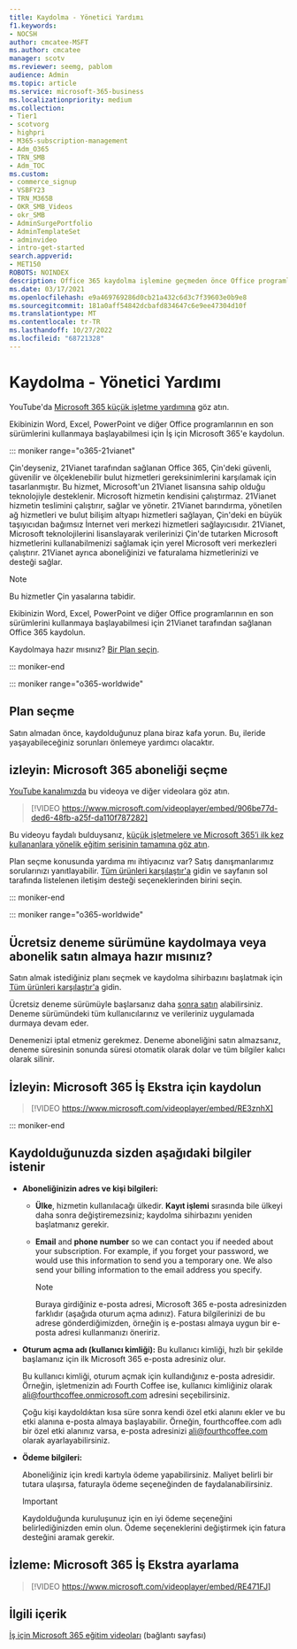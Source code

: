 ```yaml
---
title: Kaydolma - Yönetici Yardımı
f1.keywords:
- NOCSH
author: cmcatee-MSFT
ms.author: cmcatee
manager: scotv
ms.reviewer: seemg, pablom
audience: Admin
ms.topic: article
ms.service: microsoft-365-business
ms.localizationpriority: medium
ms.collection:
- Tier1
- scotvorg
- highpri
- M365-subscription-management
- Adm_O365
- TRN_SMB
- Adm_TOC
ms.custom:
- commerce_signup
- VSBFY23
- TRN_M365B
- OKR_SMB_Videos
- okr_SMB
- AdminSurgePortfolio
- AdminTemplateSet
- adminvideo
- intro-get-started
search.appverid:
- MET150
ROBOTS: NOINDEX
description: Office 365 kaydolma işlemine geçmeden önce Office programlarının en son sürümleri hakkında bilmeniz gerekenleri anlayın.
ms.date: 03/17/2021
ms.openlocfilehash: e9a469769286d0cb21a432c6d3c7f39603e0b9e8
ms.sourcegitcommit: 181a0aff54842dcbafd834647c6e9ee47304d10f
ms.translationtype: MT
ms.contentlocale: tr-TR
ms.lasthandoff: 10/27/2022
ms.locfileid: "68721328"
---
```

# <a name="how-to-sign-up---admin-help"></a>Kaydolma - Yönetici Yardımı

YouTube'da [Microsoft 365 küçük işletme yardımına](https://go.microsoft.com/fwlink/?linkid=2197659) göz atın.

Ekibinizin Word, Excel, PowerPoint ve diğer Office programlarının en son sürümlerini kullanmaya başlayabilmesi için İş için Microsoft 365'e kaydolun.

::: moniker range="o365-21vianet"

Çin'deyseniz, 21Vianet tarafından sağlanan Office 365, Çin'deki güvenli, güvenilir ve ölçeklenebilir bulut hizmetleri gereksinimlerini karşılamak için tasarlanmıştır. Bu hizmet, Microsoft'un 21Vianet lisansına sahip olduğu teknolojiyle desteklenir. Microsoft hizmetin kendisini çalıştırmaz. 21Vianet hizmetin teslimini çalıştırır, sağlar ve yönetir. 21Vianet barındırma, yönetilen ağ hizmetleri ve bulut bilişim altyapı hizmetleri sağlayan, Çin'deki en büyük taşıyıcıdan bağımsız İnternet veri merkezi hizmetleri sağlayıcısıdır. 21Vianet, Microsoft teknolojilerini lisanslayarak verilerinizi Çin'de tutarken Microsoft hizmetlerini kullanabilmenizi sağlamak için yerel Microsoft veri merkezleri çalıştırır. 21Vianet ayrıca aboneliğinizi ve faturalama hizmetlerinizi ve desteği sağlar.
  
> [!NOTE]
> Bu hizmetler Çin yasalarına tabidir.
  
Ekibinizin Word, Excel, PowerPoint ve diğer Office programlarının en son sürümlerini kullanmaya başlayabilmesi için 21Vianet tarafından sağlanan Office 365 kaydolun.
  
Kaydolmaya hazır mısınız? [Bir Plan seçin](https://products.office.com/zh-cn/business/compare-office-365-for-business-plans).
  
::: moniker-end

::: moniker range="o365-worldwide"

## <a name="choose-a-plan"></a>Plan seçme

Satın almadan önce, kaydolduğunuz plana biraz kafa yorun. Bu, ileride yaşayabileceğiniz sorunları önlemeye yardımcı olacaktır.

## <a name="watch-choose-a-microsoft-365-subscription"></a>izleyin: Microsoft 365 aboneliği seçme

[YouTube kanalımızda](https://go.microsoft.com/fwlink/?linkid=2198032) bu videoya ve diğer videolara göz atın.

> [!VIDEO https://www.microsoft.com/videoplayer/embed/906be77d-ded6-48fb-a25f-da110f787282]

Bu videoyu faydalı bulduysanız, [küçük işletmelere ve Microsoft 365’i ilk kez kullananlara yönelik eğitim serisinin tamamına göz atın](../../business-video/index.yml).

Plan seçme konusunda yardıma mı ihtiyacınız var? Satış danışmanlarımız sorularınızı yanıtlayabilir. [Tüm ürünleri karşılaştır'a](https://products.office.com/compare-all-microsoft-office-products?tab=2) gidin ve sayfanın sol tarafında listelenen iletişim desteği seçeneklerinden birini seçin.
  
::: moniker-end

::: moniker range="o365-worldwide"

## <a name="ready-to-sign-up-for-a-free-trial-or-buy-a-subscription"></a>Ücretsiz deneme sürümüne kaydolmaya veya abonelik satın almaya hazır mısınız?

Satın almak istediğiniz planı seçmek ve kaydolma sihirbazını başlatmak için [Tüm ürünleri karşılaştır'a](https://products.office.com/compare-all-microsoft-office-products?tab=2) gidin. 
  
Ücretsiz deneme sürümüyle başlarsanız daha [sonra satın](../../commerce/try-or-buy-microsoft-365.md) alabilirsiniz. Deneme sürümündeki tüm kullanıcılarınız ve verileriniz uygulamada durmaya devam eder.
  
Denemenizi iptal etmeniz gerekmez. Deneme aboneliğini satın almazsanız, deneme süresinin sonunda süresi otomatik olarak dolar ve tüm bilgiler kalıcı olarak silinir.

## <a name="watch-sign-up-for-microsoft-365-business-premium"></a>İzleyin: Microsoft 365 İş Ekstra için kaydolun

> [!VIDEO https://www.microsoft.com/videoplayer/embed/RE3znhX]

::: moniker-end

## <a name="youll-be-asked-for-the-following-information-when-you-sign-up"></a>Kaydolduğunuzda sizden aşağıdaki bilgiler istenir

- **Aboneliğinizin adres ve kişi bilgileri:**

  - **Ülke**, hizmetin kullanılacağı ülkedir. **Kayıt işlemi** sırasında bile ülkeyi daha sonra değiştiremezsiniz; kaydolma sihirbazını yeniden başlatmanız gerekir.

  - **Email** and **phone number** so we can contact you if needed about your subscription. For example, if you forget your password, we would use this information to send you a temporary one. We also send your billing information to the email address you specify.

    > [!NOTE]
    > Buraya girdiğiniz e-posta adresi, Microsoft 365 e-posta adresinizden farklıdır (aşağıda oturum açma adınız). Fatura bilgilerinizi de bu adrese gönderdiğimizden, örneğin iş e-postası almaya uygun bir e-posta adresi kullanmanızı öneririz.
  
- **Oturum açma adı (kullanıcı kimliği):** Bu kullanıcı kimliği, hızlı bir şekilde başlamanız için ilk Microsoft 365 e-posta adresiniz olur.

    Bu kullanıcı kimliği, oturum açmak için kullandığınız e-posta adresidir. Örneğin, işletmenizin adı Fourth Coffee ise, kullanıcı kimliğiniz olarak ali@fourthcoffee.onmicrosoft.com adresini seçebilirsiniz.

    Çoğu kişi kaydoldıktan kısa süre sonra kendi özel etki alanını ekler ve bu etki alanına e-posta almaya başlayabilir. Örneğin, fourthcoffee.com adlı bir özel etki alanınız varsa, e-posta adresinizi ali@fourthcoffee.com olarak ayarlayabilirsiniz.

- **Ödeme bilgileri:**

    Aboneliğiniz için kredi kartıyla ödeme yapabilirsiniz. Maliyet belirli bir tutara ulaşırsa, faturayla ödeme seçeneğinden de faydalanabilirsiniz.

    > [!IMPORTANT]
    >  Kaydolduğunda kuruluşunuz için en iyi ödeme seçeneğini belirlediğinizden emin olun. Ödeme seçeneklerini değiştirmek için fatura desteğini aramak gerekir.

## <a name="watch-set-up-microsoft-365-business-premium"></a>İzleme: Microsoft 365 İş Ekstra ayarlama

> [!VIDEO https://www.microsoft.com/videoplayer/embed/RE471FJ]

## <a name="related-content"></a>İlgili içerik

[İş için Microsoft 365 eğitim videoları](../../business-video/index.yml) (bağlantı sayfası)
